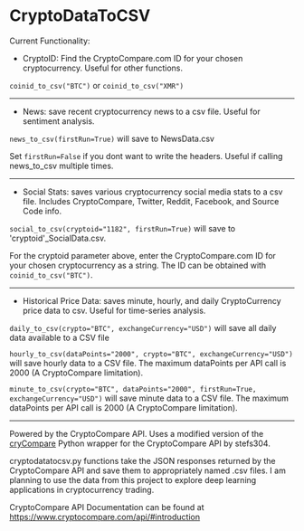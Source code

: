 # CryptoDataToCSV

Current Functionality:

- CryptoID: Find the CryptoCompare.com ID for your chosen cryptocurrency. Useful for other functions.

`coinid_to_csv("BTC")` or `coinid_to_csv("XMR")`

___
- News: save recent cryptocurrency news to a csv file. Useful for sentiment analysis.

`news_to_csv(firstRun=True)` will save to NewsData.csv

Set `firstRun=False` if you dont want to write the headers. Useful if calling news_to_csv multiple times.

___
- Social Stats: saves various cryptocurrency social media stats to a csv file. Includes CryptoCompare, Twitter, Reddit, Facebook, and Source Code info.

`social_to_csv(cryptoid="1182", firstRun=True)` will save to 'cryptoid'_SocialData.csv.

For the cryptoid parameter above, enter the CryptoCompare.com ID for your chosen cryptocurrency as a string. The ID can be obtained with `coinid_to_csv("BTC")`.

___
- Historical Price Data: saves minute, hourly, and daily CryptoCurrency price data to csv. Useful for time-series analysis.

`daily_to_csv(crypto="BTC", exchangeCurrency="USD")` will save all daily data available to a CSV file

`hourly_to_csv(dataPoints="2000", crypto="BTC", exchangeCurrency="USD")` will save hourly data to a CSV file. 
The maximum dataPoints per API call is 2000 (A CryptoCompare limitation).

`minute_to_csv(crypto="BTC", dataPoints="2000", firstRun=True, exchangeCurrency="USD")` will save minute data to a CSV file.
The maximum dataPoints per API call is 2000 (A CryptoCompare limitation).
___

Powered by the CryptoCompare API.
Uses a modified version of the [cryCompare](https://github.com/stefs304/cryCompare) Python wrapper for the CryptoCompare API by stefs304.

cryptodatatocsv.py functions take the JSON responses returned by the CryptoCompare API and save them to appropriately named .csv files.
I am planning to use the data from this project to explore deep learning applications in cryptocurrency trading.

CryptoCompare API Documentation can be found at https://www.cryptocompare.com/api/#introduction
